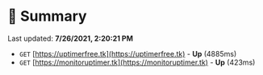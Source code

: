 # 📖 Summary
Last updated: **7/26/2021, 2:20:21 PM**

- `GET` [https://uptimerfree.tk](https://uptimerfree.tk) - **Up** (4885ms)
- `GET` [https://monitoruptimer.tk](https://monitoruptimer.tk) - **Up** (423ms)
